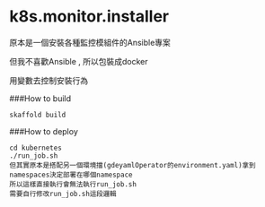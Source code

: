 # k8s.monitor.installer

原本是一個安裝各種監控模組件的Ansible專案

但我不喜歡Ansible , 所以包裝成docker

用變數去控制安裝行為

###How to build
```
skaffold build
```

###How to deploy
```
cd kubernetes 
./run_job.sh
但其實原本是搭配另一個環境擋(gdeyamlOperator的environment.yaml)拿到namespaces決定部署在哪個namespace
所以這樣直接執行會無法執行run_job.sh
需要自行修改run_job.sh這段邏輯
```
